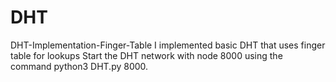 # DHT
DHT-Implementation-Finger-Table
I implemented basic DHT that uses finger table for lookups
Start the DHT network with node 8000 using the command python3 DHT.py 8000.
